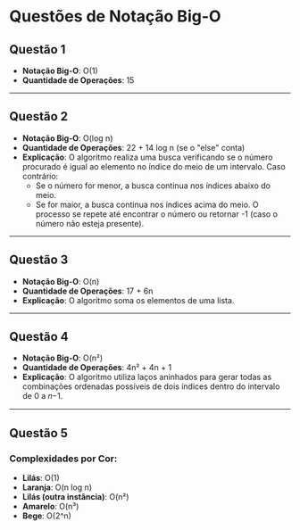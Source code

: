 # Questões de Notação Big-O

## Questão 1
- **Notação Big-O**: O(1)
- **Quantidade de Operações**: 15

---

## Questão 2
- **Notação Big-O**: O(log n)
- **Quantidade de Operações**: 22 + 14 log n (se o "else" conta)
- **Explicação**:
  O algoritmo realiza uma busca verificando se o número procurado é igual ao elemento no índice do meio de um intervalo. Caso contrário:
  - Se o número for menor, a busca continua nos índices abaixo do meio.
  - Se for maior, a busca continua nos índices acima do meio.
  O processo se repete até encontrar o número ou retornar -1 (caso o número não esteja presente).

---

## Questão 3
- **Notação Big-O**: O(n)
- **Quantidade de Operações**: 17 + 6n
- **Explicação**: O algoritmo soma os elementos de uma lista.

---

## Questão 4
- **Notação Big-O**: O(n²)
- **Quantidade de Operações**: 4n² + 4n + 1
- **Explicação**: O algoritmo utiliza laços aninhados para gerar todas as combinações ordenadas possíveis de dois índices dentro do intervalo de 0 a 𝑛−1.

---

## Questão 5
### Complexidades por Cor:
- **Lilás**: O(1)
- **Laranja**: O(n log n)
- **Lilás (outra instância)**: O(n²)
- **Amarelo**: O(n³)
- **Bege**: O(2^n)

